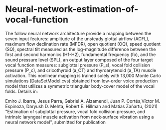 # Neural-network-estimation-of-vocal-function

The follow neural network architecture provide a mapping between the seven input features: amplitude of the unsteady glottal airflow (ACFL), maximum flow declination rate (MFDR), open quotient (OQ), speed quotient (SQ), spectral tilt measured as the log-magnitude difference between the first and second harmonics (H1-H2), fundamental frequency (fo), and the sound pressure level (SPL), an output layer composed of the four target vocal function measures: subglottal pressure (P_s), vocal fold collision pressure (P_c), and cricothyroid (a_CT) and thyroarytenoid (a_TA) muscle activation. This nonlinear mapping is trained solely with 13,000 Monte Carlo simulations (DataSetModel.cvs) obtained from low-order voice production model that utilizes a symmetric triangular body-cover model of the vocal folds. Details in:

Emiro J. Ibarra, Jesus Parra, Gabriel A. Alzamendi, Juan P. Cortés,Víctor M. Espinoza, Daryush D. Mehta, Robert E. Hillman and Matías Zañartu, (2021) "Estimation of subglottal pressure, vocal fold collision pressure, and intrinsic laryngeal muscle activation from neck-surface vibration using a neural network model", submitted for publication
